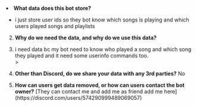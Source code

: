 
<li><strong>What data does this bot store?</strong></li>
</ol>
<ul>
<li>i just store user ids so they bot know which songs is playing and which users played songs and playlists</li>
</ul>
<ol start="2">
<li>
<p><strong>Why do we need the data, and why do we use this data?</strong></p>
<li>i need data bc my bot need to know who played a song and which song they played and it need some userinfo commands too.</li>>
</li>
<li>
<p><strong>Other than Discord, do we share your data with any 3rd parties?</strong>
No</p>
</li>
<li>
<p><strong>How can users get data removed, or how can users contact the bot owner?</strong>
[They can contact me and add me as friend add me here](https://discord.com/users/574290999489069057)</p>
</li>
</ol>
</article>
  </div>
